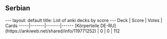 <h2>Serbian</h2>
---
layout: default
title: List of anki decks by score
---
Deck | Score | Votes | Cards
-----|-------|-------|------
[Körperteile DE-RU](https://ankiweb.net/shared/info/119771252) | 0 | 0 | 112
